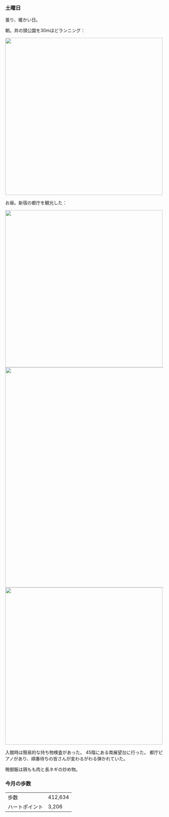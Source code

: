 ### 土曜日

曇り、暖かい日。

朝。井の頭公園を30mほどランニング：

<img src="https://i.imgur.com/NBsPfim.jpg" width="500">

お昼。新宿の都庁を観光した：

<img src="https://i.imgur.com/sRb5tgL.jpg" width="500">

<img src="https://i.imgur.com/JfCXi9d.jpg" width="700">

<img src="https://i.imgur.com/jD1gjPl.jpg" width="500">

入館時は簡易的な持ち物検査があった。
45階にある南展望台に行った。
都庁ピアノがあり、順番待ちの皆さんが変わるがわる弾かれていた。

晩御飯は鶏もも肉と長ネギの炒め物。

### 今月の歩数

|||
|---|---|
|歩数|412,634|
|ハートポイント|3,206|